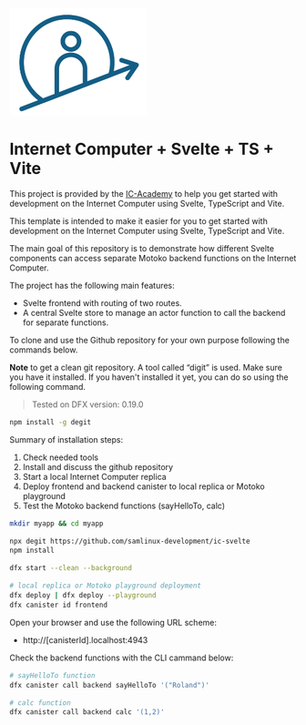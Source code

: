 <p align="left" >
  <img width="240"  src="public/icAcademy.png">
</p>

# Internet Computer + Svelte + TS + Vite

This project is provided by the [IC-Academy](https://blog.icacademy.at) to help you get started with development on the Internet Computer using Svelte, TypeScript and Vite.

This template is intended to make it easier for you to get started with development on the Internet Computer using Svelte, TypeScript and Vite.

The main goal of this repository is to demonstrate how different Svelte components can access separate Motoko backend functions on the Internet Computer.

The project has the following main features:

- Svelte frontend with routing of two routes.
- A central Svelte store to manage an actor function to call the backend for separate functions.

To clone and use the Github repository for your own purpose following the commands below. 

**Note** to get a clean git repository. A tool called “digit” is used. Make sure you have it installed. If you haven't installed it yet, you can do so using the following command.

> Tested on DFX version: 0.19.0

```bash
npm install -g degit
```

Summary of installation steps:

1. Check needed tools
2. Install and discuss the github repository
3. Start a local Internet Computer replica
4. Deploy frontend and backend canister to local replica or Motoko playground
5. Test the Motoko backend functions (sayHelloTo, calc)


```bash
mkdir myapp && cd myapp
```
```bash
npx degit https://github.com/samlinux-development/ic-svelte
npm install
```
```bash
dfx start --clean --background
```
```bash   
# local replica or Motoko playground deployment
dfx deploy | dfx deploy --playground
dfx canister id frontend
```

Open your browser and use the following URL scheme:

- http://[canisterId].localhost:4943

Check the backend functions with the CLI cammand below:

```bash
# sayHelloTo function
dfx canister call backend sayHelloTo '("Roland")'
```

```bash
# calc function
dfx canister call backend calc '(1,2)'
```

